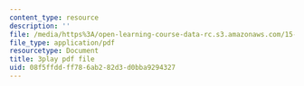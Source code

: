 ```yaml
---
content_type: resource
description: ''
file: /media/https%3A/open-learning-course-data-rc.s3.amazonaws.com/15-390-new-enterprises-spring-2013/08f5ffddff786ab282d3d0bba9294327_cKJ0Bx3N2tQ.pdf
file_type: application/pdf
resourcetype: Document
title: 3play pdf file
uid: 08f5ffdd-ff78-6ab2-82d3-d0bba9294327
---
```

